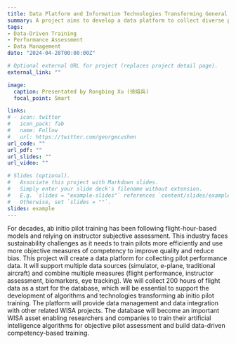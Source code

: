 ```yaml
---
title: Data Platform and Information Technologies Transforming General Aviation Pilot Training
summary: A project aims to develop a data platform to collect diverse pilot performance data, supporting the transformation of ab initio pilot training into a more objective, data-driven competency-based model.
tags:
- Data-Driven Training
- Performance Assessment
- Data Management
date: "2024-04-28T00:00:00Z"

# Optional external URL for project (replaces project detail page).
external_link: ""

image:
  caption: Presentated by Rongbing Xu (徐熔兵)
  focal_point: Smart

links:
# - icon: twitter
#   icon_pack: fab
#   name: Follow
#   url: https://twitter.com/georgecushen
url_code: ""
url_pdf: ""
url_slides: ""
url_video: ""

# Slides (optional).
#   Associate this project with Markdown slides.
#   Simply enter your slide deck's filename without extension.
#   E.g. `slides = "example-slides"` references `content/slides/example-slides.md`.
#   Otherwise, set `slides = ""`.
slides: example
---
```


For decades, ab initio pilot training has been following flight-hour-based models and relying on instructor subjective assessment. This industry faces sustainability challenges as it needs to train pilots more efficiently and use more objective measures of competency to improve quality and reduce bias. This project will create a data platform for collecting pilot performance data. It will support multiple data sources (simulator, e-plane, traditional aircraft) and combine multiple measures (flight performance, instructor assessment, biomarkers, eye tracking). We will collect 200 hours of flight data as a start for the database, which will be essential to support the development of algorithms and technologies transforming ab initio pilot training. The platform will provide data management and data integration with other related WISA projects. The database will become an important WISA asset enabling researchers and companies to train their artificial intelligence algorithms for objective pilot assessment and build data-driven competency-based training.